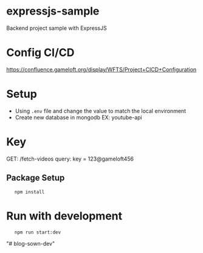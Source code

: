 # expressjs-sample

Backend project sample with ExpressJS

# Config CI/CD

https://confluence.gameloft.org/display/WFTS/Project+CICD+Configuration

# Setup 
- Using  `.env` file and change the value to match the local environment
- Create new database in mongodb EX: youtube-api

# Key
 GET: /fetch-videos
 query: key = 123@gameloft456
## Package Setup 
 ```shell script
    npm install
  ```


# Run with development
 ```shell script
    npm run start:dev
  ```
"# blog-sown-dev" 
